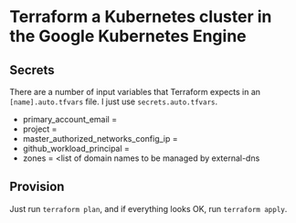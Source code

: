 # Terraform a Kubernetes cluster in the Google Kubernetes Engine

## Secrets

There are a number of input variables that Terraform expects in an `[name].auto.tfvars` file. I just use `secrets.auto.tfvars`.

- primary_account_email = <primary email for Google Cloud account>
- project = <internal Google Cloud project ID>
- master_authorized_networks_config_ip = <an IP address that should have access to the control plane>
- github_workload_principal = <principalSet name for a GitHub integration>
- zones = <list of domain names to be managed by external-dns

## Provision

Just run `terraform plan`, and if everything looks OK, run `terraform apply`.
